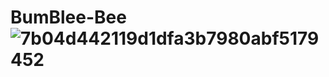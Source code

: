 # BumBlee-Bee![7b04d442119d1dfa3b7980abf5179452](https://github.com/user-attachments/assets/57f508c4-4a81-45af-8b05-e88897462ea7)
